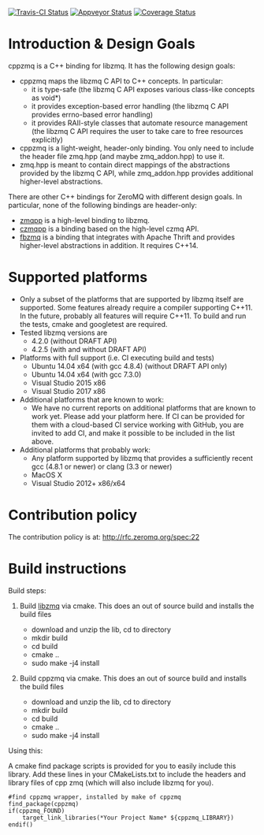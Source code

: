 [![Travis-CI Status](https://travis-ci.org/zeromq/cppzmq.svg?branch=master)](https://travis-ci.org/zeromq/cppzmq)
[![Appveyor Status](https://ci.appveyor.com/api/projects/status/bvi5axi8um7goh50/branch/master?svg=true)](https://ci.appveyor.com/project/zeromq/cppzmq/branch/master)
[![Coverage Status](https://coveralls.io/repos/github/zeromq/cppzmq/badge.svg?branch=master)](https://coveralls.io/github/zeromq/cppzmq?branch=master)

Introduction & Design Goals
===========================

cppzmq is a C++ binding for libzmq. It has the following design goals:
 - cppzmq maps the libzmq C API to C++ concepts. In particular:
   - it is type-safe (the libzmq C API exposes various class-like concepts as void*)
   - it provides exception-based error handling (the libzmq C API provides errno-based error handling)
   - it provides RAII-style classes that automate resource management (the libzmq C API requires the user to take care to free resources explicitly)
 - cppzmq is a light-weight, header-only binding. You only need to include the header file zmq.hpp (and maybe zmq_addon.hpp) to use it.
 - zmq.hpp is meant to contain direct mappings of the abstractions provided by the libzmq C API, while zmq_addon.hpp provides additional higher-level abstractions.

There are other C++ bindings for ZeroMQ with different design goals. In particular, none of the following bindings are header-only:
 - [zmqpp](https://github.com/zeromq/zmqpp) is a high-level binding to libzmq.
 - [czmqpp](https://github.com/zeromq/czmqpp) is a binding based on the high-level czmq API.
 - [fbzmq](https://github.com/facebook/fbzmq) is a binding that integrates with Apache Thrift and provides higher-level abstractions in addition. It requires C++14.

Supported platforms
===================

 - Only a subset of the platforms that are supported by libzmq itself are supported. Some features already require a compiler supporting C++11. In the future, probably all features will require C++11. To build and run the tests, cmake and googletest are required.
 - Tested libzmq versions are
   - 4.2.0 (without DRAFT API)
   - 4.2.5 (with and without DRAFT API)
 - Platforms with full support (i.e. CI executing build and tests)
   - Ubuntu 14.04 x64 (with gcc 4.8.4) (without DRAFT API only)
   - Ubuntu 14.04 x64 (with gcc 7.3.0)
   - Visual Studio 2015 x86
   - Visual Studio 2017 x86
 - Additional platforms that are known to work:
   - We have no current reports on additional platforms that are known to work yet. Please add your platform here. If CI can be provided for them with a cloud-based CI service working with GitHub, you are invited to add CI, and make it possible to be included in the list above.
 - Additional platforms that probably work:
   - Any platform supported by libzmq that provides a sufficiently recent gcc (4.8.1 or newer) or clang (3.3 or newer)
   - MacOS X
   - Visual Studio 2012+ x86/x64

Contribution policy
===================

The contribution policy is at: http://rfc.zeromq.org/spec:22

Build instructions
==================

Build steps:

1. Build [libzmq](https://github.com/zeromq/libzmq) via cmake. This does an out of source build and installs the build files
   - download and unzip the lib, cd to directory
   - mkdir build
   - cd build
   - cmake ..
   - sudo make -j4 install

2. Build cppzmq via cmake. This does an out of source build and installs the build files
   - download and unzip the lib, cd to directory
   - mkdir build
   - cd build
   - cmake ..
   - sudo make -j4 install

Using this:

A cmake find package scripts is provided for you to easily include this library.
Add these lines in your CMakeLists.txt to include the headers and library files of
cpp zmq (which will also include libzmq for you).

```
#find cppzmq wrapper, installed by make of cppzmq
find_package(cppzmq)
if(cppzmq_FOUND)
    target_link_libraries(*Your Project Name* ${cppzmq_LIBRARY})
endif()
```


